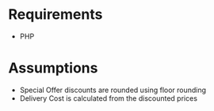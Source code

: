 # Requirements
- PHP

# Assumptions
- Special Offer discounts are rounded using floor rounding
- Delivery Cost is calculated from the discounted prices
